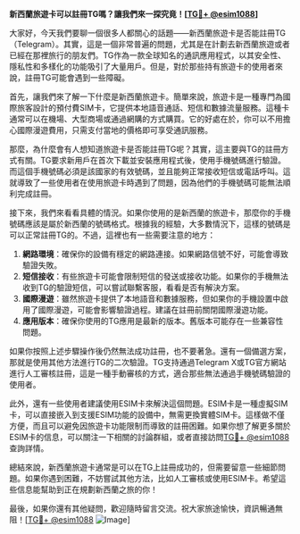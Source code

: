 **新西蘭旅遊卡可以註冊TG嗎？讓我們來一探究竟！[[TG💪+ @esim1088](https://t.me/s/esim1088)]**

大家好，今天我們要聊一個很多人都關心的話題——新西蘭旅遊卡是否能註冊TG（Telegram）。其實，這是一個非常普遍的問題，尤其是在計劃去新西蘭旅遊或者已經在那裡旅行的朋友們。TG作為一款全球知名的通訊應用程式，以其安全性、隱私性和多樣化的功能吸引了大量用戶。但是，對於那些持有旅遊卡的使用者來說，註冊TG可能會遇到一些障礙。

首先，讓我們來了解一下什麼是新西蘭旅遊卡。簡單來說，旅遊卡是一種專門為國際旅客設計的預付費SIM卡，它提供本地語音通話、短信和數據流量服務。這種卡通常可以在機場、大型商場或通過網購的方式購買。它的好處在於，你可以不用擔心國際漫遊費用，只需支付當地的價格即可享受通訊服務。

那麼，為什麼會有人想知道旅遊卡是否能註冊TG呢？其實，這主要與TG的註冊方式有關。TG要求新用戶在首次下載並安裝應用程式後，使用手機號碼進行驗證。而這個手機號碼必須是該國家的有效號碼，並且能夠正常接收短信或電話呼叫。這就導致了一些使用者在使用旅遊卡時遇到了問題，因為他們的手機號碼可能無法順利完成註冊。

接下來，我們來看看具體的情況。如果你使用的是新西蘭的旅遊卡，那麼你的手機號碼應該是屬於新西蘭的號碼格式。根據我的經驗，大多數情況下，這樣的號碼是可以正常註冊TG的。不過，這裡也有一些需要注意的地方：

1. **網路環境**：確保你的設備有穩定的網路連接。如果網路信號不好，可能會導致驗證失敗。
2. **短信接收**：有些旅遊卡可能會限制短信的發送或接收功能。如果你的手機無法收到TG的驗證短信，可以嘗試聯繫客服，看看是否有解決方案。
3. **國際漫遊**：雖然旅遊卡提供了本地語音和數據服務，但如果你的手機設置中啟用了國際漫遊，可能會影響驗證過程。建議在註冊前關閉國際漫遊功能。
4. **應用版本**：確保你使用的TG應用是最新的版本。舊版本可能存在一些兼容性問題。

如果你按照上述步驟操作後仍然無法成功註冊，也不要著急。還有一個備選方案，那就是使用其他方法進行TG的二次驗證。TG支持通過Telegram X或TG官方網站進行人工審核註冊，這是一種手動審核的方式，適合那些無法通過手機號碼驗證的使用者。

此外，還有一些使用者建議使用ESIM卡來解決這個問題。ESIM卡是一種虛擬SIM卡，可以直接嵌入到支援ESIM功能的設備中，無需更換實體SIM卡。這樣做不僅方便，而且可以避免因旅遊卡功能限制而導致的註冊困難。如果你想了解更多關於ESIM卡的信息，可以關注一下相關的討論群組，或者直接訪問[TG💪+ @esim1088](https://t.me/s/esim1088)查詢詳情。

總結來說，新西蘭旅遊卡通常是可以在TG上註冊成功的，但需要留意一些細節問題。如果你遇到困難，不妨嘗試其他方法，比如人工審核或使用ESIM卡。希望這些信息能幫助到正在規劃新西蘭之旅的你！

最後，如果你還有其他疑問，歡迎隨時留言交流。祝大家旅途愉快，資訊暢通無阻！[[TG💪+ @esim1088](https://t.me/s/esim1088) ![Image](https://i.postimg.cc/4NQfJmqS/Snipaste-2025-05-13-00-14-12.png)]